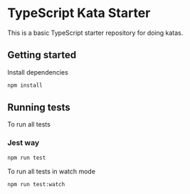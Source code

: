 # TypeScript Kata Starter

This is a basic TypeScript starter repository for doing katas.

## Getting started

Install dependencies

```sh
npm install
```

## Running tests

To run all tests

### Jest way

```sh
npm run test
```

To run all tests in watch mode

```sh
npm run test:watch
```

